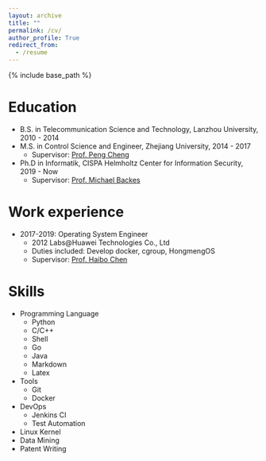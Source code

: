 ```yaml
---
layout: archive
title: ""
permalink: /cv/
author_profile: True
redirect_from:
  - /resume
---
```


{% include base_path %}

Education
======
* B.S. in Telecommunication Science and Technology, Lanzhou University, 2010 - 2014
* M.S. in Control Science and Engineer, Zhejiang University, 2014 - 2017
  * Supervisor: [Prof. Peng Cheng](https://person.zju.edu.cn/cp)
* Ph.D in Informatik, CISPA Helmholtz Center for Information Security, 2019 - Now
  * Supervisor: [Prof. Michael Backes](https://cispa.saarland/people/backes/)

Work experience
======
* 2017-2019: Operating System Engineer
  * 2012 Labs@Huawei Technologies Co., Ltd
  * Duties included: Develop docker, cgroup, HongmengOS
  * Supervisor: [Prof. Haibo Chen](https://ipads.se.sjtu.edu.cn/pub/members/haibo_chen)
  
Skills
======
* Programming Language
  * Python
  * C/C++
  * Shell
  * Go
  * Java
  * Markdown
  * Latex
* Tools
  * Git
  * Docker
* DevOps
  * Jenkins CI
  * Test Automation
* Linux Kernel
* Data Mining
* Patent Writing

<!-- 
Publications
======
  <ul>{% for post in site.publications %}
    {% include archive-single-cv.html %}
  {% endfor %}</ul>
  
Talks
======
  <ul>{% for post in site.talks %}
    {% include archive-single-talk-cv.html %}
  {% endfor %}</ul>
  
Teaching
======
  <ul>{% for post in site.teaching %}
    {% include archive-single-cv.html %}
  {% endfor %}</ul>
  
Service and leadership
======
* Currently signed in to 43 different slack teams
 -->